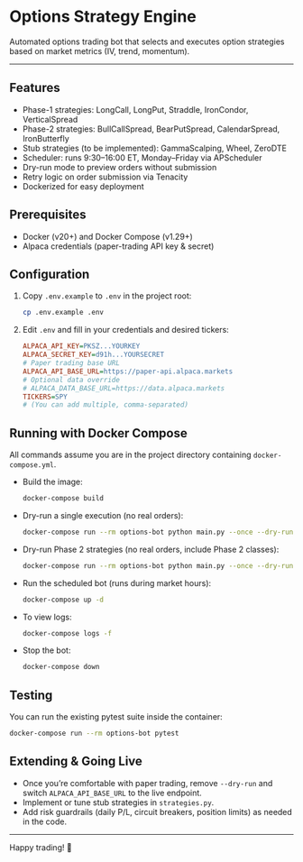 # Options Strategy Engine

Automated options trading bot that selects and executes option strategies based on market metrics (IV, trend, momentum).

---

## Features

- Phase-1 strategies: LongCall, LongPut, Straddle, IronCondor, VerticalSpread
- Phase-2 strategies: BullCallSpread, BearPutSpread, CalendarSpread, IronButterfly
- Stub strategies (to be implemented): GammaScalping, Wheel, ZeroDTE
- Scheduler: runs 9:30–16:00 ET, Monday–Friday via APScheduler
- Dry-run mode to preview orders without submission
- Retry logic on order submission via Tenacity
- Dockerized for easy deployment

## Prerequisites

- Docker (v20+) and Docker Compose (v1.29+)
- Alpaca credentials (paper-trading API key & secret)

## Configuration

1. Copy `.env.example` to `.env` in the project root:
   ```bash
   cp .env.example .env
   ```
2. Edit `.env` and fill in your credentials and desired tickers:
   ```ini
   ALPACA_API_KEY=PKSZ...YOURKEY
   ALPACA_SECRET_KEY=d91h...YOURSECRET
   # Paper trading base URL
   ALPACA_API_BASE_URL=https://paper-api.alpaca.markets
   # Optional data override
   # ALPACA_DATA_BASE_URL=https://data.alpaca.markets
   TICKERS=SPY
   # (You can add multiple, comma-separated)
   ```

## Running with Docker Compose

All commands assume you are in the project directory containing `docker-compose.yml`.

- Build the image:
  ```bash
  docker-compose build
  ```

- Dry-run a single execution (no real orders):
  ```bash
  docker-compose run --rm options-bot python main.py --once --dry-run
  ```

- Dry-run Phase 2 strategies (no real orders, include Phase 2 classes):
  ```bash
  docker-compose run --rm options-bot python main.py --once --dry-run --phase 2
  ```

- Run the scheduled bot (runs during market hours):
  ```bash
  docker-compose up -d
  ```

- To view logs:
  ```bash
  docker-compose logs -f
  ```

- Stop the bot:
  ```bash
  docker-compose down
  ```

## Testing

You can run the existing pytest suite inside the container:
```bash
docker-compose run --rm options-bot pytest
```

## Extending & Going Live

- Once you’re comfortable with paper trading, remove `--dry-run` and switch `ALPACA_API_BASE_URL` to the live endpoint.
- Implement or tune stub strategies in `strategies.py`.
- Add risk guardrails (daily P/L, circuit breakers, position limits) as needed in the code.

---

Happy trading! 🚀